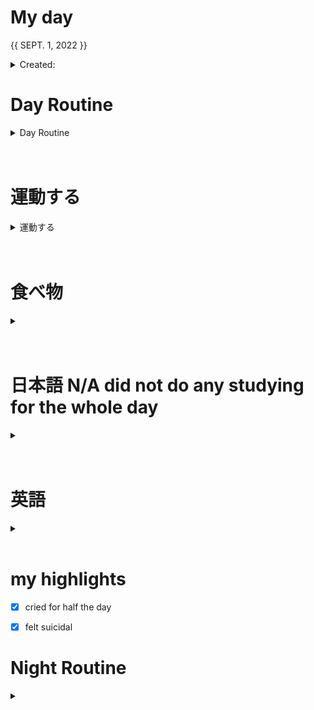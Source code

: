 # My day

{{ SEPT. 1, 2022 }}
	<details>
    <summary> Created:  </summary>
	{{ 20220901 }} 
	{{23:16}}
    </details>

      
# Day Routine
<details>
<summary> Day Routine </summary>

	- [x] 起きる ~
	- [.] meditate : affirmation -
	- [x] ベッド
	- [x] 歯をブラシする
	- [x] シャワー
	- [x] 一ページ「IGMMD JMc」

</details>

<br>
<br>


# 運動する
<details>
<summary> 運動する </summary>

	- [x] ジムに行く 11:30 AM

	~ 時：```ｘ``` 
	なにをやりましたか？ ``` ```
*
not applicable, did not go to the gym 
cried instead

</details>

<br>
<br>
	
# 食べ物
<details>
<summary> </summary>

	- [x] 朝ご飯
		- [x] ```<<　green wraps  >>```

	- [x] 昼ご飯
		- [x] ```<<  chicken nuggets 6pc  >>```

	- [x] 晩ご飯
		- [x] ```<< jjajjamyeun? +kimchi jigae+japchae   >>```

</details>
<br>
<br>

# 日本語 N/A did not do any studying for the whole day
<details>
<summary></summary>

	- [.] 元気　教科書
	- [.] あんき
	- [.] WANIKANI - 
	- [.] Manabi Reader
	- [.] 聞き取り (jpconvoみたいです)
	- [.] comprehensive jp, did not continue past 好きなもの

</details><br>
<br>

# 英語
<details >
<summary></summary>

- [ｘ] 今日の単語:

	 ``` 
	 UMBRAGE
	  - a formal word, refers to a feeling of being offended by what someone has said or done. It is often used in the phrase "Take umbrage."
	  <br>
	  E.g. It can be difficult to converse with someone who is ready to take umbrage at the most innocent remarks.
	```
<details >
<summary> DID YOU KNOW? [ screenshot ] </summary>

![image](https://user-images.githubusercontent.com/111704606/187953026-8184abdb-ba06-481b-bd8a-6cf161e3f9f4.png)


</details>
</details>

<br>




# my highlights
- [x] cried for half the day
- [x] felt suicidal

 

# Night Routine

<details>
<summary></summary>
	- [x] water plants 
	- [x] wash face
	- [x] brush teeth
	- [x] skin care
	- [x] journal

Estimated leep time: ~ [<<  ~23:50  >>]


❌


